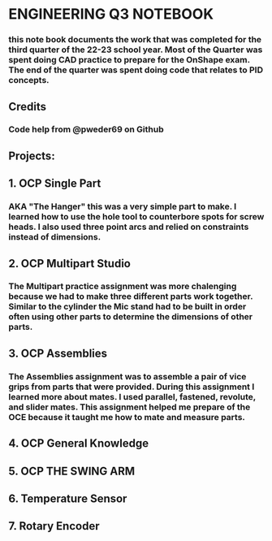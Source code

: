 # ENGINEERING Q3 NOTEBOOK

### this note book documents the work that was completed for the third quarter of the 22-23 school year. Most of the Quarter was spent doing CAD practice to prepare for the OnShape exam. The end of the quarter was spent doing code that relates to PID concepts.

## Credits
### Code help from @pweder69 on Github 


## Projects:

## 1. OCP Single Part
 
### AKA "The Hanger" this was a very simple part to make. I learned how to use the hole tool to counterbore spots for screw heads. I also used three point arcs and relied on constraints instead of dimensions.




## 2. OCP Multipart Studio

### The Multipart practice assignment was more chalenging because we had to make three different parts work together. Similar to the cylinder the Mic stand had to be built in order often using other parts to determine the dimensions of other parts. 


## 3. OCP Assemblies

### The Assemblies assignment was to assemble a pair of vice grips from parts that were provided. During this assignment I learned more about mates. I used parallel, fastened, revolute, and slider mates. This assignment helped me prepare of the OCE because it taught me how to mate and measure parts.


## 4. OCP General Knowledge

## 5. OCP THE SWING ARM

## 6. Temperature Sensor

## 7. Rotary Encoder




